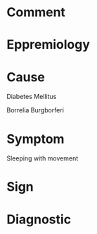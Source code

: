 # Comment

# Eppremiology

# Cause

Diabetes Mellitus

Borrelia Burgborferi

# Symptom

Sleeping with movement

# Sign

# Diagnostic
